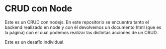 # CRUD con Node

Este es un CRUD con nodejs. En este repositorio se encuentra tanto el backend realizado en node y con él devolvemos un documento html (que es la página) con el cual podemos realizar las distintas acciones de un CRUD.

Este es un desafío individual.